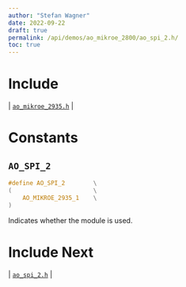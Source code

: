 ```yaml
---
author: "Stefan Wagner"
date: 2022-09-22
draft: true
permalink: /api/demos/ao_mikroe_2800/ao_spi_2.h/
toc: true
---
```


# Include

| [`ao_mikroe_2935.h`](ao_mikroe_2935.h.md) |

# Constants

## `AO_SPI_2`

```c
#define AO_SPI_2        \
(                       \
    AO_MIKROE_2935_1    \
)
```

Indicates whether the module is used.

# Include Next

| [`ao_spi_2.h`](../../src/ao_sys_xc32_pic32_spi/ao_spi_2.h.md) |
